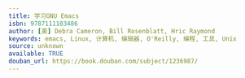 ```yaml
---
title: 学习GNU Emacs
isbn: 9787111103486
author: [美] Debra Cameron, Bill Rosenblatt, Hric Raymond
keywords: emacs, Linux, 计算机, 编辑器, O'Reilly, 编程, 工具, Unix
source: unknown
available: TRUE
douban_url: https://book.douban.com/subject/1236987/
---
```

